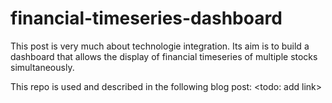 # financial-timeseries-dashboard
This post is very much about technologie integration. Its aim is to build a dashboard that allows the display of financial timeseries of multiple stocks simultaneously. 

This repo is used and described in the following blog post: <todo: add link>
